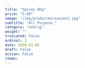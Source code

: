 ```yaml
---
title: "Spicey Bbq"
price: "5.99"
image: "/img/producten/sauzen1.jpg"
subtitle: "All Purpose."
category: "overig"
weight: ""
truncated: False
ordinal: 3
date: 2020-01-01
draft: False
action: False
items: 
---
```

